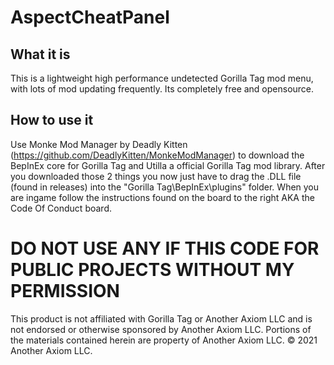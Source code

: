 # AspectCheatPanel
## What it is
This is a lightweight high performance undetected Gorilla Tag mod menu, with lots of mod updating frequently.
Its completely free and opensource.

## How to use it
Use Monke Mod Manager by Deadly Kitten (https://github.com/DeadlyKitten/MonkeModManager) to download the BepInEx core for Gorilla Tag and Utilla a official Gorilla Tag mod library. After you downloaded those 2 things you now just have to drag the .DLL file (found in releases) into the "Gorilla Tag\BepInEx\plugins" folder. When you are ingame follow the instructions found on the board to the right AKA the Code Of Conduct board.

# DO NOT USE ANY IF THIS CODE FOR PUBLIC PROJECTS WITHOUT MY PERMISSION

This product is not affiliated with Gorilla Tag or Another Axiom LLC and is not endorsed or otherwise sponsored by Another Axiom LLC. Portions of the materials contained herein are property of Another Axiom LLC. © 2021 Another Axiom LLC.

